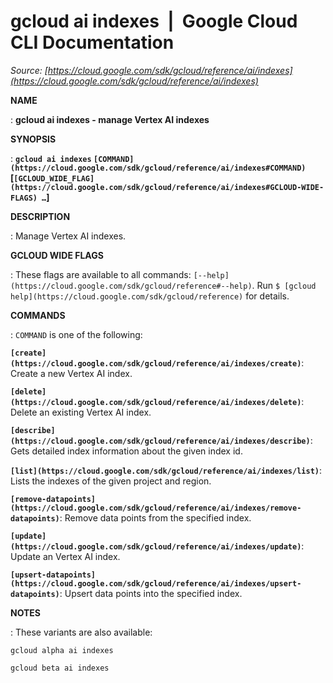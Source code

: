 # gcloud ai indexes  |  Google Cloud CLI Documentation

*Source: [https://cloud.google.com/sdk/gcloud/reference/ai/indexes](https://cloud.google.com/sdk/gcloud/reference/ai/indexes)*

**NAME**

: **gcloud ai indexes - manage Vertex AI indexes**

**SYNOPSIS**

: **`gcloud ai indexes` `[COMMAND](https://cloud.google.com/sdk/gcloud/reference/ai/indexes#COMMAND)` [`[GCLOUD_WIDE_FLAG](https://cloud.google.com/sdk/gcloud/reference/ai/indexes#GCLOUD-WIDE-FLAGS) …`]**

**DESCRIPTION**

: Manage Vertex AI indexes.

**GCLOUD WIDE FLAGS**

: These flags are available to all commands: `[--help](https://cloud.google.com/sdk/gcloud/reference#--help)`.
Run `$ [gcloud help](https://cloud.google.com/sdk/gcloud/reference)` for details.

**COMMANDS**

: ``COMMAND`` is one of the following:

**`[create](https://cloud.google.com/sdk/gcloud/reference/ai/indexes/create)`**:
Create a new Vertex AI index.

**`[delete](https://cloud.google.com/sdk/gcloud/reference/ai/indexes/delete)`**:
Delete an existing Vertex AI index.

**`[describe](https://cloud.google.com/sdk/gcloud/reference/ai/indexes/describe)`**:
Gets detailed index information about the given index id.

**`[list](https://cloud.google.com/sdk/gcloud/reference/ai/indexes/list)`**:
Lists the indexes of the given project and region.

**`[remove-datapoints](https://cloud.google.com/sdk/gcloud/reference/ai/indexes/remove-datapoints)`**:
Remove data points from the specified index.

**`[update](https://cloud.google.com/sdk/gcloud/reference/ai/indexes/update)`**:
Update an Vertex AI index.

**`[upsert-datapoints](https://cloud.google.com/sdk/gcloud/reference/ai/indexes/upsert-datapoints)`**:
Upsert data points into the specified index.

**NOTES**

: These variants are also available:

```
gcloud alpha ai indexes
```

```
gcloud beta ai indexes
```